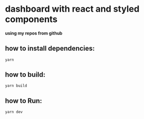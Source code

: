 # dashboard with react and styled components

#### using my repos from github

## how to install dependencies:
`yarn`

## how to build:
`yarn build`

## how to Run:
`yarn dev`